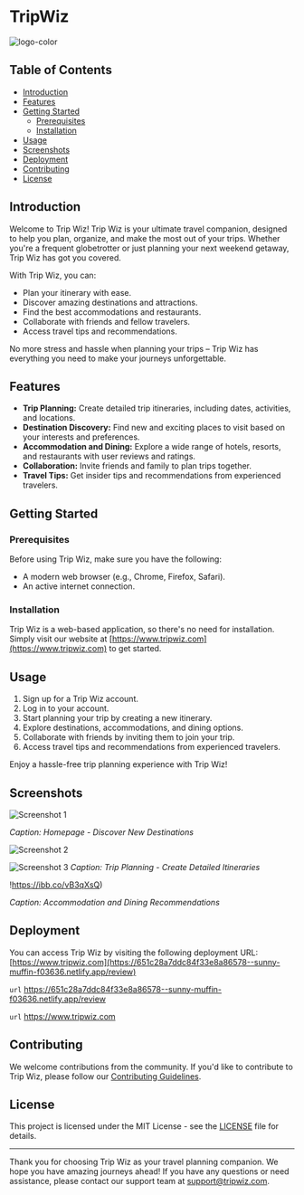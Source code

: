 # TripWiz
![logo-color](https://github.com/adilrza0/adaptable-oven-8035/assets/68914197/3a8c05b4-911e-4bd1-9dbd-41bb0e651e14=250x250)


## Table of Contents


- [Introduction](#introduction)
- [Features](#features)
- [Getting Started](#getting-started)
  - [Prerequisites](#prerequisites)
  - [Installation](#installation)
- [Usage](#usage)
- [Screenshots](#screenshots)
- [Deployment](#deployment)
- [Contributing](#contributing)
- [License](#license)

## Introduction

Welcome to Trip Wiz! Trip Wiz is your ultimate travel companion, designed to help you plan, organize, and make the most out of your trips. Whether you're a frequent globetrotter or just planning your next weekend getaway, Trip Wiz has got you covered.

With Trip Wiz, you can:

- Plan your itinerary with ease.
- Discover amazing destinations and attractions.
- Find the best accommodations and restaurants.
- Collaborate with friends and fellow travelers.
- Access travel tips and recommendations.

No more stress and hassle when planning your trips – Trip Wiz has everything you need to make your journeys unforgettable.

## Features

- **Trip Planning:** Create detailed trip itineraries, including dates, activities, and locations.
- **Destination Discovery:** Find new and exciting places to visit based on your interests and preferences.
- **Accommodation and Dining:** Explore a wide range of hotels, resorts, and restaurants with user reviews and ratings.
- **Collaboration:** Invite friends and family to plan trips together.
- **Travel Tips:** Get insider tips and recommendations from experienced travelers.

## Getting Started

### Prerequisites

Before using Trip Wiz, make sure you have the following:

- A modern web browser (e.g., Chrome, Firefox, Safari).
- An active internet connection.

### Installation

Trip Wiz is a web-based application, so there's no need for installation. Simply visit our website at [https://www.tripwiz.com](https://www.tripwiz.com) to get started.

## Usage

1. Sign up for a Trip Wiz account.
2. Log in to your account.
3. Start planning your trip by creating a new itinerary.
4. Explore destinations, accommodations, and dining options.
5. Collaborate with friends by inviting them to join your trip.
6. Access travel tips and recommendations from experienced travelers.

Enjoy a hassle-free trip planning experience with Trip Wiz!

## Screenshots

![Screenshot 1](https://i.ibb.co/Pc8t9Qy/Screenshot-2023-10-03-185550.png)

*Caption: Homepage - Discover New Destinations*

![Screenshot 2](https://i.ibb.co/6ZHwXv1/Screenshot-2023-10-03-185643.png)

![Screenshot 3](https://i.ibb.co/d5DxnkD/Screenshot-2023-10-03-185620.png)
*Caption: Trip Planning - Create Detailed Itineraries*

!https://ibb.co/vB3qXsQ)

*Caption: Accommodation and Dining Recommendations*

## Deployment

You can access Trip Wiz by visiting the following deployment URL: [https://www.tripwiz.com](https://651c28a7ddc84f33e8a86578--sunny-muffin-f03636.netlify.app/review)

`url` https://651c28a7ddc84f33e8a86578--sunny-muffin-f03636.netlify.app/review

`url` https://www.tripwiz.com

## Contributing

We welcome contributions from the community. If you'd like to contribute to Trip Wiz, please follow our [Contributing Guidelines](CONTRIBUTING.md).

## License

This project is licensed under the MIT License - see the [LICENSE](LICENSE) file for details.

---

Thank you for choosing Trip Wiz as your travel planning companion. We hope you have amazing journeys ahead! If you have any questions or need assistance, please contact our support team at support@tripwiz.com.
